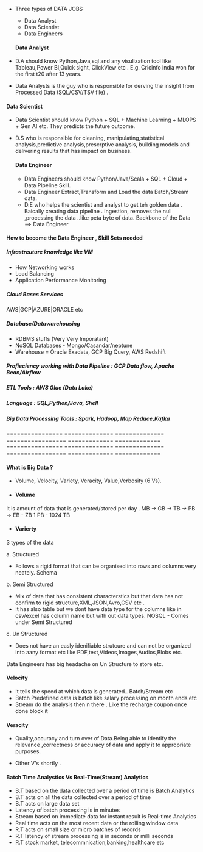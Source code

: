 - Three types of DATA JOBS

  - Data Analyst
  - Data Scientist
  - Data Engineers

  #### Data Analyst

- D.A should know Python,Java,sql and any visulization tool like Tableau,Power BI,Quick sight, ClickView etc . E.g. Cricinfo india won for the first t20 after 13 years.

- Data Analysts is the guy who is responsible for derving the insight from Processed Data (SQL/CSV/TSV file) .

#### Data Scientist

- Data Scientist should know Python + SQL + Machine Learning + MLOPS + Gen AI etc. They predicts the future outcome.

- D.S who is responsible for cleaning, manipulating,statistical analysis,predictive analysis,prescrptive analysis, building models and delivering results that has impact on business.

  #### Data Engineer

  - Data Engineers should know Python/Java/Scala + SQL + Cloud + Data Pipeline Skill.
  - Data Engineer Extract,Transform and Load the data Batch/Stream data.
  - D.E who helps the scientist and analyst to get teh golden data . Baically creating data pipeline . Ingestion, removes the null ,processing the data ..like peta byte of data. Backbone of the Data ==> Data Engineer

#### How to become the Data Engineer , Skill Sets needed

##### Infrastrcuture knowledge like VM

- How Networking works
- Load Balancing
- Application Performance Monitoring

##### Cloud Bases Services

AWS|GCP|AZURE|ORACLE etc

##### Database/Datawarehousing

- RDBMS stuffs (Very Very Imporatant)
- NoSQL Databases - Mongo/Casandar/neptune
- Warehouse = Oracle Exadata, GCP Big Query, AWS Redshift

##### Profieciency working with Data Pipeline : GCP Data flow, Apache Bean/Airflow

##### ETL Tools : AWS Glue (Data Lake)

##### Language : SQL,Python/Java, Shell

##### Big Data Processing Tools : Spark, Hadoop, Map Reduce,Kafka

================ ============== ============== ================= ============= =============
================ ============== ============== ================= ============= =============

#### What is Big Data ?

- Volume, Velocity, Variety, Veracity, Value,Verbosity (6 Vs).

- #### Volume

It is amount of data that is generated/stored per day .
MB -> GB -> TB -> PB -> EB - ZB 1 PB - 1024 TB

- #### Varierty

3 types of the data

a. Structured

- Follows a rigid format that can be organised into rows and columns very neately. Schema

b. Semi Structured

- Mix of data that has consistent characterstics but that data has not confirm to rigid structure,XML,JSON,Avro,CSV etc .
- It has also table but we dont have data type for the columns like in csv/excel has column name but with out data types. NOSQL - Comes under Semi Structured

c. Un Structured

- Does not have an easly idenifiable strutcure and can not be organized into aany format etc like PDF,text,Videos,Images,Audios,Blobs etc.

Data Engineers has big headache on Un Structure to store etc.

#### Velocity

- It tells the speed at which data is generated.. Batch/Stream etc
- Batch Predefined data is batch like salary processing on month ends etc
- Stream do the analysis then n there . Like the recharge coupon once done block it

#### Veracity

- Quality,accuracy and turn over of Data.Being able to identify the relevance ,correctness or accuracy of data and apply it to appropriate purposes.

- Other V's shortly .

#### Batch Time Analystics Vs Real-Time(Stream) Analytics

- B.T based on the data collected over a period of time is Batch Analytics
- B.T acts on all the data collected over a period of time
- B.T acts on large data set
- Latency of batch processing is in minutes
- Stream based on immediate data for instant result is Real-time Analytics
- Real time acts on the most recent data or the rolling window data
- R.T acts on small size or micro batches of records
- R.T latency of stream processing is in seconds or milli seconds
- R.T stock market, telecommnication,banking,healthcare etc
